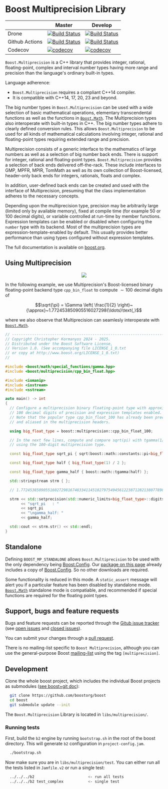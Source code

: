 Boost Multiprecision Library
============================

|                  |  Master  |   Develop   |
|------------------|----------|-------------|
| Drone            | [![Build Status](https://drone.cpp.al/api/badges/boostorg/multiprecision/status.svg?ref=refs/heads/master)](https://drone.cpp.al/boostorg/multiprecision)          | [![Build Status](https://drone.cpp.al/api/badges/boostorg/multiprecision/status.svg)](https://drone.cpp.al/boostorg/multiprecision) |
| Github Actions   | [![Build Status](https://github.com/boostorg/multiprecision/actions/workflows/multiprecision.yml/badge.svg?branch=master)](https://github.com/boostorg/multiprecision/actions?query=branch%3Amaster) | [![Build Status](https://github.com/boostorg/multiprecision/actions/workflows/multiprecision.yml/badge.svg?branch=develop)](https://github.com/boostorg/multiprecision/actions?query=branch%3Adevelop) |
| Codecov          | [![codecov](https://codecov.io/gh/boostorg/multiprecision/branch/master/graph/badge.svg)](https://codecov.io/gh/boostorg/multiprecision/branch/master)             | [![codecov](https://codecov.io/gh/boostorg/multiprecision/branch/develop/graph/badge.svg)](https://codecov.io/gh/boostorg/multiprecision/branch/develop) |


`Boost.Multiprecision` is a C++ library that provides integer,
rational, floating-point, complex and interval number types
having more range and precision than the language's ordinary built-in types.

Language adherence:
  - `Boost.Multiprecision` requires a compliant C++14 compiler.
  - It is compatible with C++14, 17, 20, 23 and beyond.

The big number types in `Boost.Multiprecision` can be used with a wide selection of basic
mathematical operations, elementary transcendental functions as well as the functions in
[`Boost.Math`](https://github.com/boostorg/math).
The Multiprecision types also interoperate with built-in types in C++.
The big number types adhere to clearly defined conversion rules. This allows `Boost.Multiprecision` to be
used for all kinds of mathematical calculations involving integer, rational and floating-point types
requiring extended range and precision.

Multiprecision consists of a generic interface to the mathematics of large numbers as well as a selection of big number back ends.
There is support for integer, rational and floating-point types.
`Boost.Multiprecision` provides a selection of back ends delivered off-the-rack.
These include interfaces to GMP, MPFR, MPIR, TomMath as well as its own collection
of Boost-licensed, header-only back ends for integers,
rationals, floats and complex.

In addition, user-defined back ends can be created and used with the interface of Multiprecision,
presuming that the class implementation adheres to the necessary concepts.

Depending upon the multiprecision type, precision may be arbitrarily large (limited only by available memory),
fixed at compile time (for example $50$ or $100$ decimal digits),
or variable controlled at run-time by member functions.
Expression templates can be enabled or disabled when configuring the `number` type with its backend.
Most of the multiprecision types are expression-template-enabled by default.
This usually provides better performance than using types configured without expression templates.

The full documentation is available on [boost.org](http://www.boost.org/doc/libs/release/libs/multiprecision/index.html).

## Using Multiprecision

<p align="center">
  <a href="https://godbolt.org/z/hd95P3ovK" alt="godbolt">
    <img src="https://img.shields.io/badge/try%20it%20on-godbolt-green" /></a>
</p>

In the following example, we use Multiprecision's Boost-licensed binary
floating-point backend type `cpp_bin_float` to compute ${\sim}100$ decimal digits of

$$\sqrt{\pi} = \Gamma \left( \frac{1}{2} \right)~{\approx}~1.772453850905516027298{\ldots}\text{,}$$

where we also observe that Multiprecision can seamlesly interoperate with
[`Boost.Math`](https://github.com/boostorg/math).

```cpp
// ------------------------------------------------------------------------------
// Copyright Christopher Kormanyos 2024 - 2025.
// Distributed under the Boost Software License,
// Version 1.0. (See accompanying file LICENSE_1_0.txt
// or copy at http://www.boost.org/LICENSE_1_0.txt)
//

#include <boost/math/special_functions/gamma.hpp>
#include <boost/multiprecision/cpp_bin_float.hpp>

#include <iomanip>
#include <iostream>
#include <sstream>

auto main() -> int
{
  // Configure a multiprecision binary floating-point type with approximately
  // 100 decimal digits of precision and expression templates enabled.
  // Note that the popular type cpp_bin_float_100 has already been preconfigured
  // and aliased in the multiprecision headers.

  using big_float_type = boost::multiprecision::cpp_bin_float_100;

  // In the next few lines, compute and compare sqrt(pi) with tgamma(1/2)
  // using the 100-digit multiprecision type.

  const big_float_type sqrt_pi { sqrt(boost::math::constants::pi<big_float_type>()) };

  const big_float_type half { big_float_type(1) / 2 };

  const big_float_type gamma_half { boost::math::tgamma(half) }; 

  std::stringstream strm { };

  // 1.772453850905516027298167483341145182797549456122387128213807789852911284591032181374950656738544665

  strm << std::setprecision(std::numeric_limits<big_float_type>::digits10)
       << "sqrt_pi   : "
       << sqrt_pi
       << "\ngamma_half: "
       << gamma_half;

  std::cout << strm.str() << std::endl;
}
```

## Standalone

Defining `BOOST_MP_STANDALONE` allows `Boost.Multiprecision`
to be used with the only dependency being [Boost.Config](https://github.com/boostorg/config).
Our [package on this page](https://github.com/boostorg/multiprecision/releases)
already includes a copy of [Boost.Config](https://github.com/boostorg/config).
So no other downloads are required.

Some functionality is reduced in this mode.
A `static_assert` message will alert you if a particular feature has been disabled by standalone mode.
[`Boost.Math`](https://github.com/boostorg/math) standalone mode is compatiable,
and recommended if special functions are required for the floating point types.

## Support, bugs and feature requests

Bugs and feature requests can be reported through the [Gitub issue tracker](https://github.com/boostorg/multiprecision/issues)
(see [open issues](https://github.com/boostorg/multiprecision/issues) and
[closed issues](https://github.com/boostorg/multiprecision/issues?utf8=%E2%9C%93&q=is%3Aissue+is%3Aclosed)).

You can submit your changes through a [pull request](https://github.com/boostorg/multiprecision/pulls).

There is no mailing-list specific to `Boost Multiprecision`,
although you can use the general-purpose Boost [mailing-list](http://lists.boost.org/mailman/listinfo.cgi/boost-users)
using the tag `[multiprecision]`.

## Development

Clone the whole boost project, which includes the individual Boost projects as submodules
([see boost+git doc](https://github.com/boostorg/boost/wiki/Getting-Started)):

```bash
  git clone https://github.com/boostorg/boost
  cd boost
  git submodule update --init
```

The `Boost.Multiprecision` Library is located in `libs/multiprecision/`.

### Running tests

First, build the `b2` engine by running `bootstrap.sh` in the root of the boost directory. This will generate `b2` configuration in `project-config.jam`.

```bash
  ./bootstrap.sh
```

Now make sure you are in `libs/multiprecision/test`. You can either run all the tests listed in `Jamfile.v2` or run a single test:

```bash
  ../../../b2                        <- run all tests
  ../../../b2 test_complex           <- single test
```
